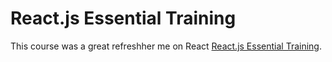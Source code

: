 # React.js Essential Training

This course was a great refreshher me on React [React.js Essential Training](https://www.linkedin.com/learning/react-js-essential-training/building-modern-user-interfaces-with-react?u=2045532).

